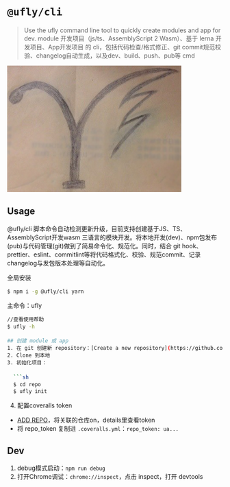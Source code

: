 # `@ufly/cli`

> Use the ufly command line tool to quickly create modules and app for dev. module 开发项目（js/ts、AssemblyScript 2 Wasm）、基于 lerna 开发项目、App开发项目 的 cli，包括代码检查/格式修正、git commit规范校验、changelog自动生成，以及dev、build、push、pub等 cmd

![](./ufly.png)

## Usage
@ufly/cli 脚本命令自动检测更新升级，目前支持创建基于JS、TS、AssemblyScript开发wasm 三语言的模块开发。将本地开发(dev)、npm包发布(pub)与代码管理(git)做到了简易命令化、规范化。同时，结合 git hook、prettier、eslint、commitlint等将代码格式化、校验、规范commit、记录changelog与发包版本处理等自动化。


全局安装

```bash
$ npm i -g @ufly/cli yarn
```

主命令：ufly

```bash
//查看使用帮助
$ ufly -h

## 创建 module 或 app
1. 在 git 创建新 repository：[Create a new repository](https://github.com/new)
2. Clone 到本地
3. 初始化项目：

  ```sh
  $ cd repo
  $ ufly init
  ```
4. 配置coveralls token
  - [ADD REPO](https://coveralls.io/repos/new)，将关联的仓库on，details里查看token
  - 将 repo_token 复制进 `.coveralls.yml`：`repo_token: ua...`

## Dev
1. debug模式启动：`npm run debug`
2. 打开Chrome调试：`chrome://inspect`，点击 inspect，打开 devtools